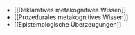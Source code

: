 - [[Deklaratives metakognitives Wissen]]
- [[Prozedurales metakognitives Wissen]]
- [[Epistemologische Überzeugungen]]
